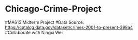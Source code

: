 # Chicago-Crime-Project
#MA615 Midterm Project
#Data Source: https://catalog.data.gov/dataset/crimes-2001-to-present-398a4
#Collaborate with Ningxi Wei
